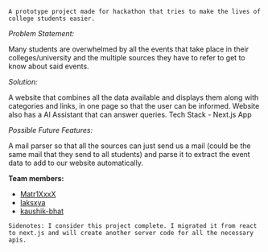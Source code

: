 ```A prototype project made for hackathon that tries to make the lives of college students easier.```

*Problem Statement:*

Many students are overwhelmed by all the events that take place in their colleges/university and the multiple sources they have to refer to get to know about said events.

*Solution:*

A website that combines all the data available and displays them along with categories and links, in one page so that the user can be informed. Website also has a AI Assistant that can answer queries.
Tech Stack - Next.js App

*Possible Future Features:*

A mail parser so that all the sources can just send us a mail (could be the same mail that they send to all students) and parse it to extract the event data to add to our website automatically.

**Team members:**

* [Matr1XxxX](https://github.com/Matr1XxxX)
* [laksxya](https://github.com/laksxya)
* [kaushik-bhat](https://github.com/kaushik-bhat)

```Sidenotes: I consider this project complete. I migrated it from react to next.js and will create another server code for all the necessary apis.```
